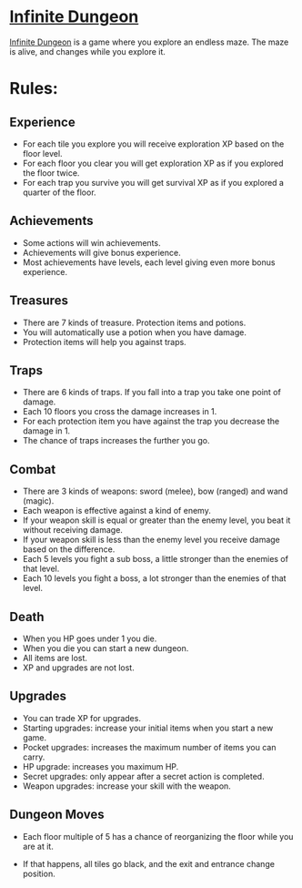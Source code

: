 # [Infinite Dungeon]
[Infinite Dungeon] is a game where you explore an endless maze. The maze is alive, and changes while you explore it. 

# Rules:
## Experience
- For each tile you explore you will receive exploration XP based on the floor level.
- For each floor you clear you will get exploration XP as if you explored the floor twice. 
- For each trap you survive you will get survival XP as if you explored a quarter of the floor.

## Achievements
- Some actions will win achievements. 
- Achievements will give bonus experience. 
- Most achievements have levels, each level giving even more bonus experience. 

## Treasures
- There are 7 kinds of treasure. Protection items and potions. 
- You will automatically use a potion when you have damage.
- Protection items will help you against traps. 

## Traps
- There are 6 kinds of traps. If you fall into a trap you take one point of damage. 
- Each 10 floors you cross the damage increases in 1. 
- For each protection item you have against the trap you decrease the damage in 1. 
- The chance of traps increases the further you go. 

## Combat
- There are 3 kinds of weapons: sword (melee), bow (ranged) and wand (magic). 
- Each weapon is effective against a kind of enemy.
- If your weapon skill is equal or greater than the enemy level, you beat it without receiving damage. 
- If your weapon skill is less than the enemy level you receive damage based on the difference. 
- Each 5 levels you fight a sub boss, a little stronger than the enemies of that level. 
- Each 10 levels you fight a boss, a lot stronger than the enemies of that level. 

## Death
- When you HP goes under 1 you die. 
- When you die you can start a new dungeon. 
- All items are lost. 
- XP and upgrades are not lost. 

## Upgrades
- You can trade XP for upgrades. 
- Starting upgrades: increase your initial items when you start a new game. 
- Pocket upgrades: increases the maximum number of items you can carry. 
- HP upgrade: increases you maximum HP. 
- Secret upgrades: only appear after a secret action is completed. 
- Weapon upgrades: increase your skill with the weapon.

## Dungeon Moves
- Each floor multiple of 5 has a chance of reorganizing the floor while you are at it. 
- If that happens, all tiles go black, and the exit and entrance change position. 

  [Infinite Dungeon]: <https://vinnyambesek.github.io/infiniteDungeon/>
